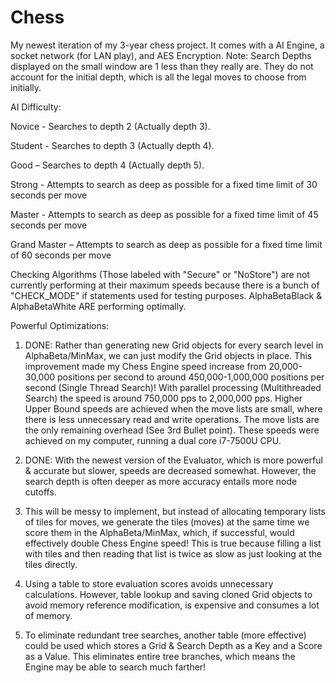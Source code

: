 # Chess
My newest iteration of my 3-year chess project. It comes with a AI Engine, a socket network (for LAN play), and AES Encryption. 
Note: Search Depths displayed on the small window are 1 less than they really are. They do not account for 
the initial depth, which is all the legal moves to choose from initially. 



AI Difficulty:

Novice - Searches to depth 2 (Actually depth 3).

Student - Searches to depth 3 (Actually depth 4).

Good – Searches to depth 4 (Actually depth 5). 

Strong - Attempts to search as deep as possible for a fixed time limit of 30 seconds per move

Master - Attempts to search as deep as possible for a fixed time limit of 45 seconds per move

Grand Master – Attempts to search as deep as possible for a fixed time limit of 60 seconds per move



Checking Algorithms (Those labeled with "Secure" or "NoStore") are not currently performing at their maximum speeds because there is
a bunch of "CHECK_MODE" if statements used for testing purposes. AlphaBetaBlack & AlphaBetaWhite ARE performing optimally. 



Powerful Optimizations:

1) DONE: Rather than generating new Grid objects for every 
search level in AlphaBeta/MinMax, we can just modify the Grid objects
in place. This improvement made my Chess Engine speed
increase from 20,000-30,000 positions per second to around
450,000-1,000,000 positions per second (Single Thread Search)! 
With parallel processing (Multithreaded Search) the speed is around 750,000 pps to 2,000,000 pps. 
Higher Upper Bound speeds are achieved when the move lists are small, where there
is less unnecessary read and write operations. The move lists are the only
remaining overhead (See 3rd Bullet point). These speeds were achieved on my computer, running a
dual core i7-7500U CPU.

2) DONE: With the newest version of the Evaluator, which is more powerful & accurate 
but slower, speeds are decreased somewhat. However, the search depth is often deeper
as more accuracy entails more node cutoffs. 

3) This will be messy to implement, but 
instead of allocating temporary lists of tiles
for moves, we generate the tiles (moves) at the same time
we score them in the AlphaBeta/MinMax,
which, if successful, would effectively double 
Chess Engine speed! This is true because
filling a list with tiles and then reading that list
is twice as slow as just looking at the tiles directly.

4) Using a table to store evaluation scores avoids
unnecessary calculations. However, table lookup
and saving cloned Grid objects to avoid
memory reference modification, is expensive and 
consumes a lot of memory.

5) To eliminate redundant tree searches, another table 
(more effective) could be used which stores a Grid & Search Depth as a Key
and a Score as a Value. This eliminates entire tree branches, which means 
the Engine may be able to search much farther!
